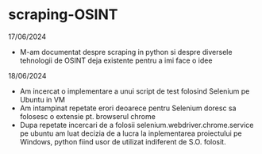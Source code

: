 # scraping-OSINT

17/06/2024

- M-am documentat despre scraping in python si despre diversele tehnologii de OSINT
deja existente pentru a imi face o idee

18/06/2024

- Am incercat o implementare a unui script de test folosind Selenium pe Ubuntu in VM
- Am intampinat repetate erori deoarece pentru Selenium doresc sa folosesc o extensie pt. browserul chrome
- Dupa repetate incercari de a folosii selenium.webdriver.chrome.service pe ubuntu am luat decizia de a lucra la inplementarea proiectului pe Windows, python fiind usor de utilizat indiferent de S.O. folosit. 
